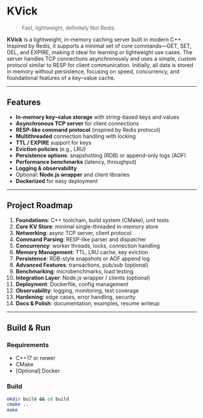 # KVick

> Fast, lightweight, definitely Not Redis.

**KVick** is a lightweight, in-memory caching server built in modern C++. Inspired by Redis, it supports a minimal set of core commands—GET, SET, DEL, and EXPIRE, making it ideal for learning or lightweight use cases. The server handles TCP connections asynchronously and uses a simple, custom protocol similar to RESP for client communication. Initially, all data is stored in memory without persistence, focusing on speed, concurrency, and foundational features of a key–value cache.

---

## Features

- **In-memory key–value storage** with string-based keys and values
- **Asynchronous TCP server** for client connections
- **RESP-like command protocol** (inspired by Redis protocol)
- **Multithreaded** connection handling with locking
- **TTL / EXPIRE** support for keys
- **Eviction policies** (e.g., LRU)
- **Persistence options**: snapshotting (RDB) or append-only logs (AOF)
- **Performance benchmarks** (latency, throughput)
- **Logging & observability**
- Optional: **Node.js wrapper** and client libraries
- **Dockerized** for easy deployment

---

## Project Roadmap

1. **Foundations**: C++ toolchain, build system (CMake), unit tests
2. **Core KV Store**: minimal single-threaded in-memory store
3. **Networking**: async TCP server, client protocol
4. **Command Parsing**: RESP-like parser and dispatcher
5. **Concurrency**: worker threads, locks, connection handling
6. **Memory Management**: TTL, LRU cache, key eviction
7. **Persistence**: RDB-style snapshots or AOF append log
8. **Advanced Features**: transactions, pub/sub (optional)
9. **Benchmarking**: microbenchmarks, load testing
10. **Integration Layer**: Node.js wrapper / clients (optional)
11. **Deployment**: Dockerfile, config management
12. **Observability**: logging, monitoring, test coverage
13. **Hardening**: edge cases, error handling, security
14. **Docs & Polish**: documentation, examples, resume writeup

---

## Build & Run

### Requirements
- C++17 or newer
- CMake
- [Optional] Docker

### Build

```bash
mkdir build && cd build
cmake ..
make
